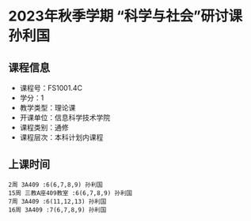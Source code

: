 # 2023年秋季学期 “科学与社会”研讨课 孙利国






## 课程信息

- 课程号：FS1001.4C
- 学分：1
- 教学类型：理论课
- 开课单位：信息科学技术学院
- 课程类别：通修
- 课程层次：本科计划内课程

## 上课时间

```
2周 3A409 :6(6,7,8,9) 孙利国
15周 三教A座409教室 :6(6,7,8,9) 孙利国
7周 3A409 :6(11,12,13) 孙利国
16周 3A409 :7(6,7,8,9) 孙利国
```

